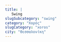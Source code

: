 ```yaml
---
title: |
   Swing
slugSubcategory: "swing"
category: "Χορός"
slugCategory: "xoros"
city: "Θεσσαλονίκη"
---
```



